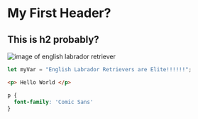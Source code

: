 # My First Header?

## This is h2 probably?




![image of english labrador retriever](https://www.akc.org/wp-content/uploads/2017/11/Labrador-Retrievers-three-colors.jpg)



```javascript
let myVar = "English Labrador Retrievers are Elite!!!!!!";
```

``` html
<p> Hello World </p>
```

```css
p {
  font-family: 'Comic Sans'
}
```
